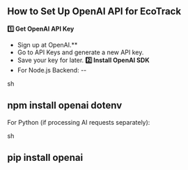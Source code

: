 ## How to Set Up OpenAI API for EcoTrack
**1️⃣ Get OpenAI API Key**
- Sign up at OpenAI.**
- Go to API Keys and generate a new API key.
- Save your key for later.
**2️⃣ Install OpenAI SDK**
- For Node.js Backend:
--

sh

npm install openai dotenv
--
For Python (if processing AI requests separately):

sh

pip install openai
--
